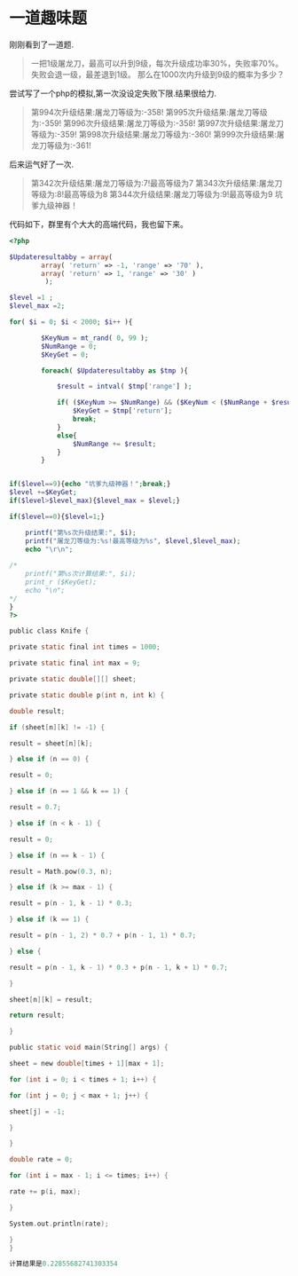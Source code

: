 # 一道趣味题

刚刚看到了一道题.

> 一把1级屠龙刀，最高可以升到9级，每次升级成功率30%，失败率70%。失败会退一级，最差退到1级。 那么在1000次内升级到9级的概率为多少？

尝试写了一个php的模拟,第一次没设定失败下限.结果很给力.

> 第994次升级结果:屠龙刀等级为:-358! 第995次升级结果:屠龙刀等级为:-359! 第996次升级结果:屠龙刀等级为:-358! 第997次升级结果:屠龙刀等级为:-359! 第998次升级结果:屠龙刀等级为:-360! 第999次升级结果:屠龙刀等级为:-361!

后来运气好了一次.

> 第342次升级结果:屠龙刀等级为:7!最高等级为7 第343次升级结果:屠龙刀等级为:8!最高等级为8 第344次升级结果:屠龙刀等级为:9!最高等级为9 坑爹九级神器！

代码如下，群里有个大大的高端代码，我也留下来。

```php
<?php

$Updateresultabby = array( 
		array( 'return' => -1, 'range' => '70' ),
		array( 'return' => 1, 'range' => '30' )
		 );

$level =1 ;
$level_max =2;

for( $i = 0; $i < 2000; $i++ ){

		$KeyNum = mt_rand( 0, 99 );
		$NumRange = 0;
		$KeyGet = 0;

		foreach( $Updateresultabby as $tmp ){

			$result = intval( $tmp['range'] );

			if( ($KeyNum >= $NumRange) && ($KeyNum < ($NumRange + $result)) ){
				$KeyGet = $tmp['return'];
				break;
			}
			else{
				$NumRange += $result;
			}
		}


if($level==9){echo "坑爹九级神器！";break;}
$level +=$KeyGet;
if($level>$level_max){$level_max = $level;}

if($level==0){$level=1;}

	printf("第%s次升级结果:", $i);
	printf("屠龙刀等级为:%s!最高等级为%s", $level,$level_max);
	echo "\r\n";
	
/*
	printf("第%s次计算结果:", $i);
	print_r ($KeyGet);
	echo "\n";
*/
}
?>
```

```c
public class Knife {

private static final int times = 1000;

private static final int max = 9;

private static double[][] sheet;

private static double p(int n, int k) {

double result;

if (sheet[n][k] != -1) {

result = sheet[n][k];

} else if (n == 0) {

result = 0;

} else if (n == 1 && k == 1) {

result = 0.7;

} else if (n < k - 1) {

result = 0;

} else if (n == k - 1) {

result = Math.pow(0.3, n);

} else if (k >= max - 1) {

result = p(n - 1, k - 1) * 0.3;

} else if (k == 1) {

result = p(n - 1, 2) * 0.7 + p(n - 1, 1) * 0.7;

} else {

result = p(n - 1, k - 1) * 0.3 + p(n - 1, k + 1) * 0.7;

}

sheet[n][k] = result;

return result;

}

public static void main(String[] args) {

sheet = new double[times + 1][max + 1];

for (int i = 0; i < times + 1; i++) {

for (int j = 0; j < max + 1; j++) {

sheet[j] = -1;

}

}

double rate = 0;

for (int i = max - 1; i <= times; i++) {

rate += p(i, max);

}

System.out.println(rate);

}
}

计算结果是0.22855682741303354
```

